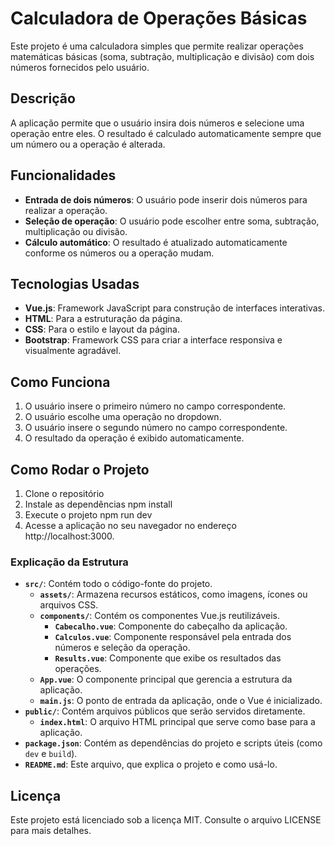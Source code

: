 # Calculadora de Operações Básicas

Este projeto é uma calculadora simples que permite realizar operações matemáticas básicas (soma, subtração, multiplicação e divisão) com dois números fornecidos pelo usuário.

## Descrição

A aplicação permite que o usuário insira dois números e selecione uma operação entre eles. O resultado é calculado automaticamente sempre que um número ou a operação é alterada.

## Funcionalidades

- **Entrada de dois números**: O usuário pode inserir dois números para realizar a operação.
- **Seleção de operação**: O usuário pode escolher entre soma, subtração, multiplicação ou divisão.
- **Cálculo automático**: O resultado é atualizado automaticamente conforme os números ou a operação mudam.

## Tecnologias Usadas

- **Vue.js**: Framework JavaScript para construção de interfaces interativas.
- **HTML**: Para a estruturação da página.
- **CSS**: Para o estilo e layout da página.
- **Bootstrap**: Framework CSS para criar a interface responsiva e visualmente agradável.

## Como Funciona

1. O usuário insere o primeiro número no campo correspondente.
2. O usuário escolhe uma operação no dropdown.
3. O usuário insere o segundo número no campo correspondente.
4. O resultado da operação é exibido automaticamente.

## Como Rodar o Projeto

1. Clone o repositório
2. Instale as dependências
   npm install
3. Execute o projeto
   npm run dev
4. Acesse a aplicação no seu navegador no endereço http://localhost:3000.


### Explicação da Estrutura

- **`src/`**: Contém todo o código-fonte do projeto.
  - **`assets/`**: Armazena recursos estáticos, como imagens, ícones ou arquivos CSS.
  - **`components/`**: Contém os componentes Vue.js reutilizáveis.
    - **`Cabecalho.vue`**: Componente do cabeçalho da aplicação.
    - **`Calculos.vue`**: Componente responsável pela entrada dos números e seleção da operação.
    - **`Results.vue`**: Componente que exibe os resultados das operações.
  - **`App.vue`**: O componente principal que gerencia a estrutura da aplicação.
  - **`main.js`**: O ponto de entrada da aplicação, onde o Vue é inicializado.
- **`public/`**: Contém arquivos públicos que serão servidos diretamente.
  - **`index.html`**: O arquivo HTML principal que serve como base para a aplicação.
- **`package.json`**: Contém as dependências do projeto e scripts úteis (como `dev` e `build`).
- **`README.md`**: Este arquivo, que explica o projeto e como usá-lo.

## Licença
Este projeto está licenciado sob a licença MIT. Consulte o arquivo LICENSE para mais detalhes.
